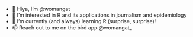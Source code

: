 - 👋 Hiya, I’m @womangat
- 👀 I’m interested in R and its applications in journalism and epidemiology  
- 🌱 I’m currently (and always) learning R (surprise, surprise)! 
- 📫 Reach out to me on the bird app @womangat_
